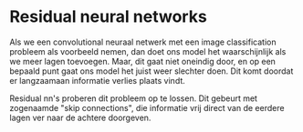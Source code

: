 # Residual neural networks

Als we een convolutional neuraal netwerk met een image classification probleem als voorbeeld nemen, dan doet ons model 
het waarschijnlijk als we meer lagen toevoegen. Maar, dit gaat niet oneindig door, en op een bepaald punt gaat ons 
model het juist weer slechter doen. Dit komt doordat er langzaamaan informatie verlies plaats vindt.

Residual nn's proberen dit probleem op te lossen. Dit gebeurt met zogenaamde "skip connections", die informatie vrij 
direct van de eerdere lagen ver naar de achtere doorgeven.
